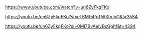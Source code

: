 https://www.youtube.com/watch?v=un6ZyFkqFKo  

https://youtu.be/un6ZyFkqFKo?si=eT6Mf5RpTWXhrlnO&t=3584  


https://youtu.be/un6ZyFkqFKo?si=0MI7BvAeIvBsGghf&t=4294